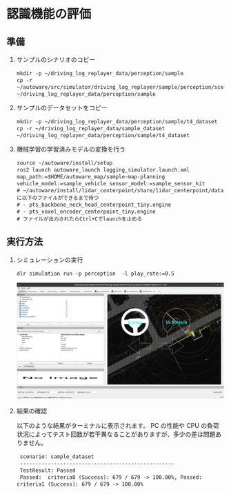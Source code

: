 # 認識機能の評価

## 準備

1. サンプルのシナリオのコピー

   ```shell
   mkdir -p ~/driving_log_replayer_data/perception/sample
   cp -r ~/autoware/src/simulator/driving_log_replayer/sample/perception/scenario.yaml ~/driving_log_replayer_data/perception/sample
   ```

2. サンプルのデータセットをコピー

   ```shell
   mkdir -p ~/driving_log_replayer_data/perception/sample/t4_dataset
   cp -r ~/driving_log_replayer_data/sample_dataset ~/driving_log_replayer_data/perception/sample/t4_dataset
   ```

3. 機械学習の学習済みモデルの変換を行う

   ```shell
   source ~/autoware/install/setup
   ros2 launch autoware_launch logging_simulator.launch.xml map_path:=$HOME/autoware_map/sample-map-planning vehicle_model:=sample_vehicle sensor_model:=sample_sensor_kit
   # ~/autoware/install/lidar_centerpoint/share/lidar_centerpoint/dataに以下のファイルができるまで待つ
   # - pts_backbone_neck_head_centerpoint_tiny.engine
   # - pts_voxel_encoder_centerpoint_tiny.engine
   # ファイルが出力されたらCtrl+Cでlaunchを止める
   ```

## 実行方法

1. シミュレーションの実行

   ```shell
   dlr simulation run -p perception  -l play_rate:=0.5
   ```

   ![perception](images/perception.png)

2. 結果の確認

   以下のような結果がターミナルに表示されます。
   PC の性能や CPU の負荷状況によってテスト回数が若干異なることがありますが、多少の差は問題ありません。

   ```shell
    scenario: sample_dataset
    --------------------------------------------------
    TestResult: Passed
    Passed:  criteria0 (Success): 679 / 679 -> 100.00%, Passed:  criteria1 (Success): 679 / 679 -> 100.00%
   ```
